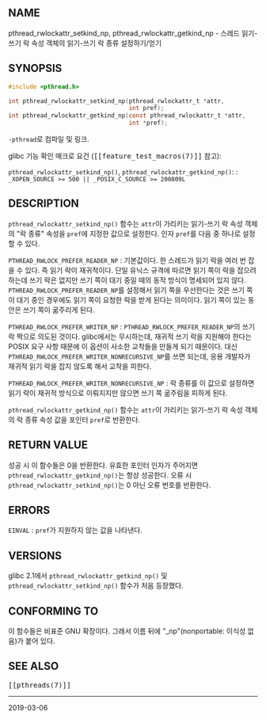 ## NAME

pthread_rwlockattr_setkind_np, pthread_rwlockattr_getkind_np - 스레드 읽기-쓰기 락 속성 객체의 읽기-쓰기 락 종류 설정하기/얻기

## SYNOPSIS

```c
#include <pthread.h>

int pthread_rwlockattr_setkind_np(pthread_rwlockattr_t *attr,
                                  int pref);
int pthread_rwlockattr_getkind_np(const pthread_rwlockattr_t *attr,
                                  int *pref);
```

`-pthread`로 컴파일 및 링크.

glibc 기능 확인 매크로 요건 (<tt>[[feature_test_macros(7)]]</tt> 참고):

`pthread_rwlockattr_setkind_np()`, `pthread_rwlockattr_getkind_np()`:
:   `_XOPEN_SOURCE >= 500 || _POSIX_C_SOURCE >= 200809L`

## DESCRIPTION

`pthread_rwlockattr_setkind_np()` 함수는 `attr`이 가리키는 읽기-쓰기 락 속성 객체의 "락 종류" 속성을 `pref`에 지정한 값으로 설정한다. 인자 `pref`를 다음 중 하나로 설정할 수 있다.

`PTHREAD_RWLOCK_PREFER_READER_NP`
:   기본값이다. 한 스레드가 읽기 락을 여러 번 잡을 수 있다. 즉 읽기 락이 재귀적이다. 단일 유닉스 규격에 따르면 읽기 쪽이 락을 잡으려 하는데 쓰기 락은 없지만 쓰기 쪽이 대기 중일 때의 동작 방식이 명세되어 있지 않다. `PTHREAD_RWLOCK_PREFER_READER_NP`를 설정해서 읽기 쪽을 우선한다는 것은 쓰기 쪽이 대기 중인 경우에도 읽기 쪽이 요청한 락을 받게 된다는 의미이다. 읽기 쪽이 있는 동안은 쓰기 쪽이 굶주리게 된다.

`PTHREAD_RWLOCK_PREFER_WRITER_NP`
:   `PTHREAD_RWLOCK_PREFER_READER_NP`의 쓰기 락 짝으로 의도된 것이다. glibc에서는 무시하는데, 재귀적 쓰기 락을 지원해야 한다는 POSIX 요구 사항 때문에 이 옵션이 사소한 교착들을 만들게 되기 때문이다. 대신 `PTHREAD_RWLOCK_PREFER_WRITER_NONRECURSIVE_NP`를 쓰면 되는데, 응용 개발자가 재귀적 읽기 락을 잡지 않도록 해서 교착을 피한다.

`PTHREAD_RWLOCK_PREFER_WRITER_NONRECURSIVE_NP`
:   락 종류를 이 값으로 설정하면 읽기 락이 재귀적 방식으로 이뤄지지만 않으면 쓰기 쪽 굶주림을 피하게 된다.

`pthread_rwlockattr_getkind_np()` 함수는 `attr`이 가리키는 읽기-쓰기 락 속성 객체의 락 종류 속성 값을 포인터 `pref`로 반환한다.

## RETURN VALUE

성공 시 이 함수들은 0을 반환한다. 유효한 포인터 인자가 주어지면 `pthread_rwlockattr_getkind_np()`는 항상 성공한다. 오류 시 `pthread_rwlockattr_setkind_np()`는 0 아닌 오류 번호를 반환한다.

## ERRORS

`EINVAL`
:   `pref`가 지원하지 않는 값을 나타낸다.

## VERSIONS

glibc 2.1에서 `pthread_rwlockattr_getkind_np()` 및 `pthread_rwlockattr_setkind_np()` 함수가 처음 등장했다.

## CONFORMING TO

이 함수들은 비표준 GNU 확장이다. 그래서 이름 뒤에 "_np"(nonportable: 이식성 없음)가 붙어 있다.

## SEE ALSO

<tt>[[pthreads(7)]]</tt>

----

2019-03-06
